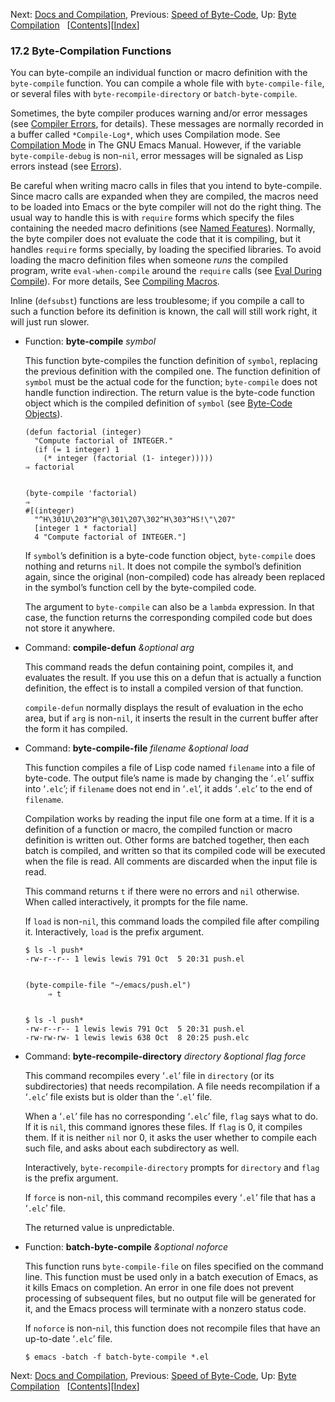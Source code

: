 <!-- This is the GNU Emacs Lisp Reference Manual
corresponding to Emacs version 27.2.

Copyright (C) 1990-1996, 1998-2021 Free Software Foundation,
Inc.

Permission is granted to copy, distribute and/or modify this document
under the terms of the GNU Free Documentation License, Version 1.3 or
any later version published by the Free Software Foundation; with the
Invariant Sections being "GNU General Public License," with the
Front-Cover Texts being "A GNU Manual," and with the Back-Cover
Texts as in (a) below.  A copy of the license is included in the
section entitled "GNU Free Documentation License."

(a) The FSF's Back-Cover Text is: "You have the freedom to copy and
modify this GNU manual.  Buying copies from the FSF supports it in
developing GNU and promoting software freedom." -->

<!-- Created by GNU Texinfo 6.7, http://www.gnu.org/software/texinfo/ -->

Next: [Docs and Compilation](Docs-and-Compilation.html), Previous: [Speed of Byte-Code](Speed-of-Byte_002dCode.html), Up: [Byte Compilation](Byte-Compilation.html)   \[[Contents](index.html#SEC_Contents "Table of contents")]\[[Index](Index.html "Index")]

### 17.2 Byte-Compilation Functions

You can byte-compile an individual function or macro definition with the `byte-compile` function. You can compile a whole file with `byte-compile-file`, or several files with `byte-recompile-directory` or `batch-byte-compile`.

Sometimes, the byte compiler produces warning and/or error messages (see [Compiler Errors](Compiler-Errors.html), for details). These messages are normally recorded in a buffer called `*Compile-Log*`, which uses Compilation mode. See [Compilation Mode](https://www.gnu.org/software/emacs/manual/html_node/emacs/Compilation-Mode.html#Compilation-Mode) in The GNU Emacs Manual. However, if the variable `byte-compile-debug` is non-`nil`, error messages will be signaled as Lisp errors instead (see [Errors](Errors.html)).

Be careful when writing macro calls in files that you intend to byte-compile. Since macro calls are expanded when they are compiled, the macros need to be loaded into Emacs or the byte compiler will not do the right thing. The usual way to handle this is with `require` forms which specify the files containing the needed macro definitions (see [Named Features](Named-Features.html)). Normally, the byte compiler does not evaluate the code that it is compiling, but it handles `require` forms specially, by loading the specified libraries. To avoid loading the macro definition files when someone *runs* the compiled program, write `eval-when-compile` around the `require` calls (see [Eval During Compile](Eval-During-Compile.html)). For more details, See [Compiling Macros](Compiling-Macros.html).

Inline (`defsubst`) functions are less troublesome; if you compile a call to such a function before its definition is known, the call will still work right, it will just run slower.

*   Function: **byte-compile** *symbol*

    This function byte-compiles the function definition of `symbol`, replacing the previous definition with the compiled one. The function definition of `symbol` must be the actual code for the function; `byte-compile` does not handle function indirection. The return value is the byte-code function object which is the compiled definition of `symbol` (see [Byte-Code Objects](Byte_002dCode-Objects.html)).

        (defun factorial (integer)
          "Compute factorial of INTEGER."
          (if (= 1 integer) 1
            (* integer (factorial (1- integer)))))
        ⇒ factorial

    ```
    ```

        (byte-compile 'factorial)
        ⇒
        #[(integer)
          "^H\301U\203^H^@\301\207\302^H\303^HS!\"\207"
          [integer 1 * factorial]
          4 "Compute factorial of INTEGER."]

    If `symbol`’s definition is a byte-code function object, `byte-compile` does nothing and returns `nil`. It does not compile the symbol’s definition again, since the original (non-compiled) code has already been replaced in the symbol’s function cell by the byte-compiled code.

    The argument to `byte-compile` can also be a `lambda` expression. In that case, the function returns the corresponding compiled code but does not store it anywhere.

<!---->

*   Command: **compile-defun** *\&optional arg*

    This command reads the defun containing point, compiles it, and evaluates the result. If you use this on a defun that is actually a function definition, the effect is to install a compiled version of that function.

    `compile-defun` normally displays the result of evaluation in the echo area, but if `arg` is non-`nil`, it inserts the result in the current buffer after the form it has compiled.

<!---->

*   Command: **byte-compile-file** *filename \&optional load*

    This function compiles a file of Lisp code named `filename` into a file of byte-code. The output file’s name is made by changing the ‘`.el`’ suffix into ‘`.elc`’; if `filename` does not end in ‘`.el`’, it adds ‘`.elc`’ to the end of `filename`.

    Compilation works by reading the input file one form at a time. If it is a definition of a function or macro, the compiled function or macro definition is written out. Other forms are batched together, then each batch is compiled, and written so that its compiled code will be executed when the file is read. All comments are discarded when the input file is read.

    This command returns `t` if there were no errors and `nil` otherwise. When called interactively, it prompts for the file name.

    If `load` is non-`nil`, this command loads the compiled file after compiling it. Interactively, `load` is the prefix argument.

        $ ls -l push*
        -rw-r--r-- 1 lewis lewis 791 Oct  5 20:31 push.el

    ```
    ```

        (byte-compile-file "~/emacs/push.el")
             ⇒ t

    ```
    ```

        $ ls -l push*
        -rw-r--r-- 1 lewis lewis 791 Oct  5 20:31 push.el
        -rw-rw-rw- 1 lewis lewis 638 Oct  8 20:25 push.elc

<!---->

*   Command: **byte-recompile-directory** *directory \&optional flag force*

    This command recompiles every ‘`.el`’ file in `directory` (or its subdirectories) that needs recompilation. A file needs recompilation if a ‘`.elc`’ file exists but is older than the ‘`.el`’ file.

    When a ‘`.el`’ file has no corresponding ‘`.elc`’ file, `flag` says what to do. If it is `nil`, this command ignores these files. If `flag` is 0, it compiles them. If it is neither `nil` nor 0, it asks the user whether to compile each such file, and asks about each subdirectory as well.

    Interactively, `byte-recompile-directory` prompts for `directory` and `flag` is the prefix argument.

    If `force` is non-`nil`, this command recompiles every ‘`.el`’ file that has a ‘`.elc`’ file.

    The returned value is unpredictable.

<!---->

*   Function: **batch-byte-compile** *\&optional noforce*

    This function runs `byte-compile-file` on files specified on the command line. This function must be used only in a batch execution of Emacs, as it kills Emacs on completion. An error in one file does not prevent processing of subsequent files, but no output file will be generated for it, and the Emacs process will terminate with a nonzero status code.

    If `noforce` is non-`nil`, this function does not recompile files that have an up-to-date ‘`.elc`’ file.

        $ emacs -batch -f batch-byte-compile *.el

Next: [Docs and Compilation](Docs-and-Compilation.html), Previous: [Speed of Byte-Code](Speed-of-Byte_002dCode.html), Up: [Byte Compilation](Byte-Compilation.html)   \[[Contents](index.html#SEC_Contents "Table of contents")]\[[Index](Index.html "Index")]
